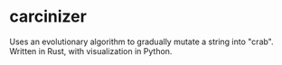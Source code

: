 # carcinizer
Uses an evolutionary algorithm to gradually mutate a string into "crab". Written in Rust, with visualization in Python.
